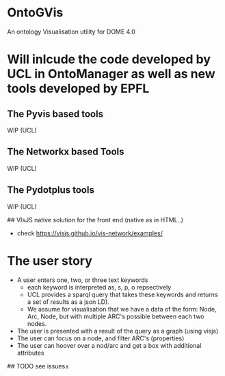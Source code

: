 # OntoGVis
An ontology Visualisation utility for DOME 4.0 
# Will inlcude the code developed by UCL in OntoManager as well as new tools developed by EPFL 

## The Pyvis based tools 

WIP (UCL) 

## The Networkx  based Tools 
WIP (UCL) 


## The Pydotplus tools

WIP (UCL)

## VIsJS native solution for the front end (native as in HTML..) 
- check https://visjs.github.io/vis-network/examples/


# The user story

- A user enters one, two, or three text keywords 
  - each keyword is interpreted as, s, p, o repsectively
  - UCL provides a sparql query that takes these keywords and returns a set of results as a json LD).
  - We assume for visualisation that we have a data of the form: Node, Arc, Node, but with multiple ARC's possible between each two nodes.
- The user is presented with a result of the query as a graph (using visjs)
- The user can focus on a node, and filter ARC's (properties)
- The user can hoover over a nod/arc and get a box with additional attributes

## TODO
see issues± 

